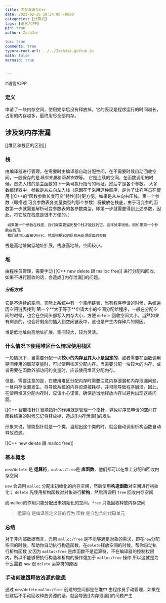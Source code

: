 ```yaml
---
title: 内存泄漏与C++
date: 2023-02-26 10:34:00 +0800
categories: [计算机]
tags: [语言/CPP]
pin: true
author: ZashJie

toc: true
comments: true
typora-root-url: ../../ZashJie.github.io
math: false
mermaid: true


---
```



#语言/CPP  
### 定义
申请了一块内存空间，使用完毕后没有释放掉。它的表现是程序运行的时间越长，占用的内存越多，最终用尽全部内存。

## 涉及到内存泄漏

[[堆区和栈区的区别]]
### 栈
由编译器进⾏管理，在需要时由编译器⾃动分配空间，在不需要时候⾃动回收空间，⼀般保存的是*局部变量*和*函数参数*等。
它是连续的空间，在函数调用的时候，首先入栈的是主函数的下一条可执行指令的地址，然后才是各个参数。
⼤多数编译器中，参数是从右向左⼊栈（原因在于采⽤这种顺序，是为了让程序员在使⽤ [[C++的“函数参数⻓度可变”特性]]时更⽅便。如果是从左向右压栈，第⼀个参数（即描述 可变参数表各变量类型的那个参数）将被放在栈底，由于可变参的函数第⼀步就需要解析可变参数表的各参数类型，即第⼀步就需要得到上述参数，因此，将它放在栈底是很不⽅便的。）

	 如果第一个参数在栈底，我们就需要遍历整个栈才能找到它，这样效率很低。而如果第一个参数在栈顶，
	 我们就可以直接访问它，然后根据它的信息来处理后面的参数

栈是⾼地址向低地址扩展，栈底⾼地址，空间较⼩。

### 堆
由程序员管理，需要⼿动 [[C++ new delete 跟 malloc free]] 进⾏分配和回收，如果不进⾏回收的话，会造成[[内存泄漏]]的问题。

##### 分配方式
它是不连续的空间，实际上系统中有⼀个空闲链表，当有程序申请的时候，系统遍历空闲链表找到 第⼀个**⼤于等于**申请⼤⼩的空间分配给程序，⼀般在分配空间的时候，也会在空间头部写⼊内存⼤⼩，⽅便 `delete` 回收空间⼤⼩。当然如果有剩余的，也会将剩余的插⼊到空闲链表中，这也是产⽣内存碎⽚的原因。

堆是低地址向⾼地址扩展，空间较⼤，较为灵活。

### 什么情况下使用堆区什么情况使用栈区

一般情况下，当需要分配一块**较小的内存且其大小是固定的**，或者需要在函数调用期间使用的局部变量时，可以使用栈区分配内存。当需要分配一块较大的内存，或者需要在函数外部访问的变量时，应该使用堆区分配内存。

但是，需要注意的是，在使用堆区分配内存时需要注意内存泄漏和内存泄漏问题，一旦内存泄漏发生，将导致系统的内存资源被耗尽，并可能导致程序崩溃。因此，在使用堆区分配内存时，应该小心谨慎，确保适当地释放内存以避免出现这些问题。


[[C++ 智能指针]]
智能指针的作用就是管理一个指针，避免程序员申请的空间在函数结束的时候忘记将释放掉，造成[[内存泄漏]]的发生

形象来说，智能指针就是一个类，当超出这个类的时，就会自动调用析构函数自动释放资源。


[[C++ new delete 跟 malloc free]]
### 基本概念

`new/delete` 是 **运算符**，`malloc/free`是 **库函数**，他们都可以在堆上分配和回收内存空间

`new` 会调用 `malloc` 分配未初始化的内存空间，然后使用**构造函数**对空间进行初始化；
`delete` 先使用析构函数对对象进行**析构**，然后再调用 `free` 回收内存空间

而malloc的作用只能分配出未初始化的空间，`free` 只能回收释放内存空间

> 运算符 是编译器定义好的行为
> 函数 是自包含的代码单元
### 总结

对于非内部数据而言，光用 `malloc/free` 是不能够满足对象的需求，即在`new`分配空间的时候，帮助你自动执行构造函数，在`delete`释放空间的时候，帮你自动执行析构函数
又因为 `malloc/free` 是库函数不是运算符，不在编译器的控制权限内，所以不能够把执行构造和析构的操作强加于 `malloc/free` 操作
所以这就是为什么需要 `new` 跟 `delete` 运算符的原因

### 手动创建跟释放资源的隐患
通过 `new/delete` `malloc/free` 创建的空间都是在堆中 由程序员手动管理，如果在创建后不手动回收释放资源的话，就会导致[[内存泄漏]]的问题产生